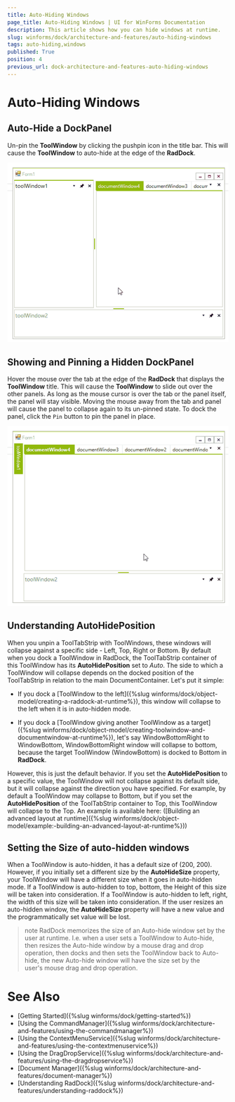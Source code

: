 ```yaml
---
title: Auto-Hiding Windows
page_title: Auto-Hiding Windows | UI for WinForms Documentation
description: This article shows how you can hide windows at runtime.
slug: winforms/dock/architecture-and-features/auto-hiding-windows
tags: auto-hiding,windows
published: True
position: 4
previous_url: dock-architecture-and-features-auto-hiding-windows
---
```


# Auto-Hiding Windows

## Auto-Hide a DockPanel

Un-pin the __ToolWindow__ by clicking the pushpin icon in the title bar. This will cause the __ToolWindow__ to auto-hide at the edge of the __RadDock__.

![dock-architecture-and-features-auto-hiding-windows 001](images/dock-architecture-and-features-auto-hiding-windows001.gif)


## Showing and Pinning a Hidden DockPanel

Hover the mouse over the tab at the edge of the __RadDock__ that displays the __ToolWindow__ title. This will cause the __ToolWindow__ to slide out over the other panels. As long as the mouse cursor is over the tab or the panel itself, the panel will stay visible. Moving the mouse away from the tab and panel will cause the panel to collapse again to its un-pinned state. To dock the panel, click the `Pin` button to pin the panel in place.

![dock-architecture-and-features-auto-hiding-windows 002](images/dock-architecture-and-features-auto-hiding-windows002.gif)
 
## Understanding AutoHidePosition

When you unpin a ToolTabStrip with ToolWindows, these windows will collapse against a specific side - Left, Top, Right or Bottom. By default when you dock a ToolWindow in RadDock, the ToolTabStrip container of this ToolWindow has its __AutoHidePosition__ set to *Auto*. The side to which a ToolWindow will collapse depends on the docked position of the ToolTabStrip in relation to the main DocumentContainer. Let's put it simple:

* If you dock a [ToolWindow to the left]({%slug winforms/dock/object-model/creating-a-raddock-at-runtime%}), this window will collapse to the left when it is in auto-hidden mode. 
            

* If you dock a [ToolWindow giving another ToolWindow as a target]({%slug winforms/dock/object-model/creating-toolwindow-and-documentwindow-at-runtime%}), let's say WindowBottomRight to WindowBottom, WindowBottomRight window will collapse to bottom, because the target ToolWindow (WindowBottom) is docked to Bottom in __RadDock__.

However, this is just the default behavior. If you set the __AutoHidePosition__ to a specific value, the ToolWindow will not collapse against its default side, but it will collapse against the direction you have specified. For example, by default a ToolWindow may collapse to Bottom, but if you set the __AutoHidePosition__ of the ToolTabStrip container to Top, this ToolWindow will collapse to the Top. An example is available here: ([Building an advanced layout at runtime]({%slug winforms/dock/object-model/example:-building-an-advanced-layout-at-runtime%}))

 
## Setting the Size of auto-hidden windows

When a ToolWindow is auto-hidden, it has a default size of (200, 200). However, if you initially set a different size by the __AutoHideSize__ property, your ToolWindow will have a different size when it goes in auto-hidden mode. If a ToolWindow is auto-hidden to top, bottom, the Height of this size will be taken into consideration. If a ToolWindow is auto-hidden to left, right, the width of this size will be taken into consideration. If the user resizes an auto-hidden window, the __AutoHideSize__ property will have a new value and the programmatically set value will be lost. 
 
>note RadDock memorizes the size of an Auto-hide window set by the user at runtime. I.e. when a user sets a ToolWindow to Auto-hide, then resizes the Auto-hide window by a mouse drag and drop operation, then docks and then sets the ToolWindow back to Auto-hide, the new Auto-hide window will have the size set by the user's mouse drag and drop operation.
>

# See Also

* [Getting Started]({%slug winforms/dock/getting-started%})
* [Using the CommandManager]({%slug winforms/dock/architecture-and-features/using-the-commandmanager%})     
* [Using the ContextMenuService]({%slug winforms/dock/architecture-and-features/using-the-contextmenuservice%})
* [Using the DragDropService]({%slug winforms/dock/architecture-and-features/using-the-dragdropservice%}) 
* [Document Manager]({%slug winforms/dock/architecture-and-features/document-manager%})   
* [Understanding RadDock]({%slug winforms/dock/architecture-and-features/understanding-raddock%})

